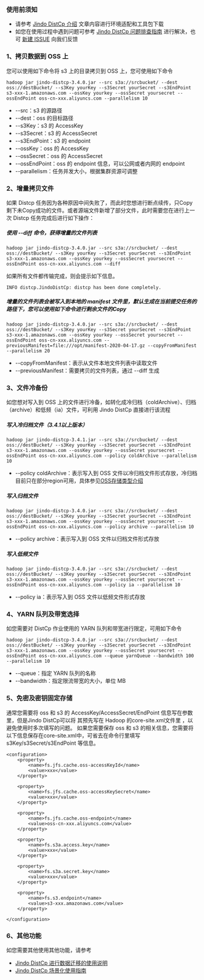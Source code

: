 ### 使用前须知
* 请参考 [Jindo DistCp 介绍](jindo_distcp_overview.md) 文章内容进行环境适配和工具包下载
* 如您在使用过程中遇到问题可参考 [Jindo DistCp 问题排查指南](jindo_distcp_QA_pre.md) 进行解决，也可 [新建 ISSUE](https://github.com/aliyun/alibabacloud-jindo-sdk/issues/new) 向我们反馈

### 1、拷贝数据到 OSS 上
您可以使用如下命令将 s3 上的目录拷贝到 OSS 上，您可使用如下命令
```
hadoop jar jindo-distcp-3.4.0.jar --src s3a://srcbucket/ --dest oss://destBucket/ --s3Key yourKey --s3Secret yourSecret --s3EndPoint s3-xxx-1.amazonaws.com --ossKey yourkey --ossSecret yoursecret --ossEndPoint oss-cn-xxx.aliyuncs.com --parallelism 10
```
* --src：s3 的源路径
* --dest：oss 的目标路径
* --s3Key：s3 的 AccessKey
* --s3Secret：s3 的 AccessSecret
* --s3EndPoint：s3 的 endpoint
* --ossKey：oss 的 AccessKey
* --ossSecret：oss 的 AccessSecret
* --ossEndPoint：oss 的 endpoint 信息，可以公网或者内网的 endpoint
* --parallelism：任务并发大小，根据集群资源可调整

### 2、增量拷贝文件
如果 Distcp 任务因为各种原因中间失败了，而此时您想进行断点续传，只Copy剩下未Copy成功的文件。或者源端文件新增了部分文件，此时需要您在进行上一次 Distcp 任务完成后进行如下操作：
##### 使用 --diff 命令，获得增量的文件列表
```
hadoop jar jindo-distcp-3.4.0.jar --src s3a://srcbucket/ --dest oss://destBucket/ --s3Key yourKey --s3Secret yourSecret --s3EndPoint s3-xxx-1.amazonaws.com --ossKey yourkey --ossSecret yoursecret --ossEndPoint oss-cn-xxx.aliyuncs.com --diff
```
如果所有文件都传输完成，则会提示如下信息。
```
INFO distcp.JindoDistCp: distcp has been done completely.
```
##### 增量的文件列表会被写入到本地的 manifest 文件里，默认生成在当前提交任务的路径下，您可以使用如下命令进行剩余文件的Copy
```
hadoop jar jindo-distcp-3.4.0.jar --src s3a://srcbucket/ --dest oss://destBucket/ --s3Key yourKey --s3Secret yourSecret --s3EndPoint s3-xxx-1.amazonaws.com --ossKey yourkey --ossSecret yoursecret --ossEndPoint oss-cn-xxx.aliyuncs.com --previousManifest=file:///opt/manifest-2020-04-17.gz --copyFromManifest --parallelism 20
```
* --copyFromManifest：表示从文件本地文件列表中读取文件
* --previousManifest：需要拷贝的文件列表，通过 --diff 生成

### 3、文件冷备份
如您想对写入到 OSS 上的文件进行冷备，如转化成冷归档（coldArchive）、归档（archive）和低频（ia）文件，可利用 Jindo DistCp 直接进行该流程

##### 写入冷归档文件（3.4.1以上版本）

```
hadoop jar jindo-distcp-3.4.1.jar --src s3a://srcbucket/ --dest oss://destBucket/ --s3Key yourKey --s3Secret yourSecret --s3EndPoint s3-xxx-1.amazonaws.com --ossKey yourkey --ossSecret yoursecret --ossEndPoint oss-cn-xxx.aliyuncs.com --policy coldArchive --parallelism 10
```

* --policy coldArchive：表示写入到 OSS 文件以冷归档文件形式存放，冷归档目前只在部分region可用，具体参见[OSS存储类型介绍](https://help.aliyun.com/document_detail/51374.html?utm_content=g_1000230851&spm=5176.20966629.toubu.3.f2991ddcpxxvD1#title-o8q-tl3-j65)

##### 写入归档文件

```
hadoop jar jindo-distcp-3.4.0.jar --src s3a://srcbucket/ --dest oss://destBucket/ --s3Key yourKey --s3Secret yourSecret --s3EndPoint s3-xxx-1.amazonaws.com --ossKey yourkey --ossSecret yoursecret --ossEndPoint oss-cn-xxx.aliyuncs.com --policy archive --parallelism 10
```
* --policy archive：表示写入到 OSS 文件以归档文件形式存放
##### 写入低频文件
```
hadoop jar jindo-distcp-3.4.0.jar --src s3a://srcbucket/ --dest oss://destBucket/ --s3Key yourKey --s3Secret yourSecret --s3EndPoint s3-xxx-1.amazonaws.com --ossKey yourkey --ossSecret yoursecret --ossEndPoint oss-cn-xxx.aliyuncs.com --policy ia --parallelism 10
```
* --policy ia：表示写入到 OSS 文件以低频文件形式存放

### 4、YARN 队列及带宽选择
如您需要对 DistCp 作业使用的 YARN 队列和带宽进行限定，可用如下命令
```
hadoop jar jindo-distcp-3.4.0.jar --src s3a://srcbucket/ --dest oss://destBucket/ --s3Key yourKey --s3Secret yourSecret --s3EndPoint s3-xxx-1.amazonaws.com --ossKey yourkey --ossSecret yoursecret --ossEndPoint oss-cn-xxx.aliyuncs.com --queue yarnQueue --bandwidth 100 --parallelism 10
```
* --queue：指定 YARN 队列的名称
* --bandwidth：指定限流带宽的大小，单位 MB

### 5、免密及密钥固定存储
通常您需要将 oss 和 s3 的 AccessKey/AccessSecret/EndPoint 信息写在参数里，但是Jindo DistCp可以将 其预先写在 Hadoop 的core-site.xml文件里 ，以避免使用时多次填写的问题。
如果您需要保存 oss 和 s3 的相关信息，您需要将以下信息保存在core-site.xml中，可省去在命令行里填写 s3Key/s3Secret/s3EndPoint 等信息。
```
<configuration>
    <property>
        <name>fs.jfs.cache.oss-accessKeyId</name>
        <value>xxx</value>
    </property>

    <property>
        <name>fs.jfs.cache.oss-accessKeySecret</name>
        <value>xxx</value>
    </property>

    <property>
        <name>fs.jfs.cache.oss-endpoint</name>
        <value>oss-cn-xxx.aliyuncs.com</value>
    </property>

    <property>
        <name>fs.s3a.access.key</name>
        <value>xxx</value>
    </property>
    
    <property>
        <name>fs.s3a.secret.key</name>
        <value>xxx</value>
    </property>
    
    <property>
        <name>fs.s3.endpoint</name>
        <value>s3-xxx.amazonaws.com</value>
    </property>

</configuration>
```
### 6、其他功能
如您需要其他使用其他功能，请参考
* [Jindo DistCp 进行数据迁移的使用说明](jindo_distcp_how_to.md)
* [Jindo DistCp 场景化使用指南](jindo_distcp_scenario_guidance.md)


